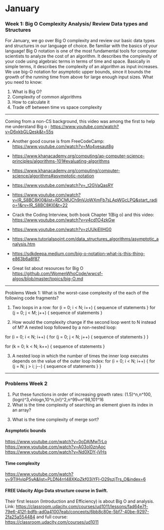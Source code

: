 <h1>January</h1>

<h3> Week 1: Big O Complexity Analysis/ Review Data types and Structures </h3>


For January, we go over Big O complexity and review our basic data types and structures in our language of choice. Be familiar with the basics of your language!
Big O notation is one of the most fundamental tools for computer scientists to analyze the cost of an algorithm. It describes the complexity of your code using algebraic terms in terms of time and space. Basically in simple terms, it describes the complexity of an algorithm as input increases.
We use big-O notation for asymptotic upper bounds, since it bounds the growth of the running time from above for large enough input sizes.
What you need to know:
1) What is Big O?
2) Complexity of common algorithms
3) How to calculate it
4) Trade off between time vs space complexity

----

Coming from a non-CS background, this video was among the first to help me understand Big o : https://www.youtube.com/watch?v=D6xkbGLQesk&t=55s

- Another good course is from FreeCodeCamp: https://www.youtube.com/watch?v=Mo4vesaut8g

- https://www.khanacademy.org/computing/ap-computer-science-principles/algorithms-101#evaluating-algorithms

- https://www.khanacademy.org/computing/computer-science/algorithms#asymptotic-notation

- https://www.youtube.com/watch?v=_t2GVaQasRY

- https://www.youtube.com/watch?v=IR_S8BC8KI0&list=RDCMUCh9nVJoWXmFb7sLApWGcLPQ&start_radio=1&rv=IR_S8BC8KI0&t=22

- Crack the Coding Interview, both book Chapter 1(Big o) and this video: https://www.youtube.com/watch?v=v4cd1O4zkGw

- https://www.youtube.com/watch?v=zUUkiEllHG0

- https://www.tutorialspoint.com/data_structures_algorithms/asymptotic_analysis.htm

- https://sdkdeepa.medium.com/big-o-notation-what-is-this-thing-e863b6a8f87

- Great list about resources for Big O https://github.com/WomenWhoCode/wwcsf-algos/blob/master/topics/big-O.md   

---
Problems Week 1: What is the worst-case complexity of the each of the following code fragments?


1. Two loops in a row:
for (i = 0; i < N; i++) {
    sequence of statements
}
for (j = 0; j < M; j++) {
    sequence of statements
}

2. How would the complexity change if the second loop went to N instead of M?
A nested loop followed by a non-nested loop:

for (i = 0; i < N; i++) {
    for (j = 0; j < N; j++) {
        sequence of statements
    }
}

for (k = 0; k < N; k++) {
    sequence of statements
}


3. A nested loop in which the number of times the inner loop executes depends on the value of the outer loop index:
for (i = 0; i < N; i++) {
    for (j = N; j > i; j--) {
        sequence of statements
    }
}    

----
### Problems Week 2

1. Put these functions in order of increasing growth rates:
(1.5)^n,n^100,(logn)^3,√nlogn,10^n,(n!)^2,n^99+n^98,101^16
2. What is the time complexity of searching an element given its index in an array?
3) What is the time complexity of merge sort?    

#### Asymptotic bounds
https://www.youtube.com/watch?v=0oDAlMwTrLo
https://www.youtube.com/watch?v=A03oI0znAoc
https://www.youtube.com/watch?v=Nd0XDY-jVHs


#### Time complexity

https://www.youtube.com/watch?v=9TlHvipP5yA&list=PLDN4rrl48XKpZkf03iYFl-O29szjTrs_O&index=6
    
#### FREE Udacity Algo Data structure course in Swift. 

Their first lesson (Introduction and Efficiency) is about Big O and analysis. 
Link: https://classroom.udacity.com/courses/ud1011/lessons/fad64e7f-79e6-412f-bdfb-ad0a41007eab/concepts/6bb8c80e-5bf7-40be-9297-2fa25a554484 
and full course: https://classroom.udacity.com/courses/ud1011
    
    
